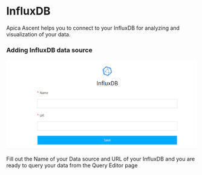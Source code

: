 # InfluxDB

Apica Ascent helps you to connect to your InfluxDB for analyzing and visualization of your data.&#x20;

### Adding InfluxDB data source

![Configuring InfluxDB](../../.gitbook/assets/influx.png)

Fill out the Name of your Data source and URL of your InfluxDB and you are ready to query your data from the Query Editor page

